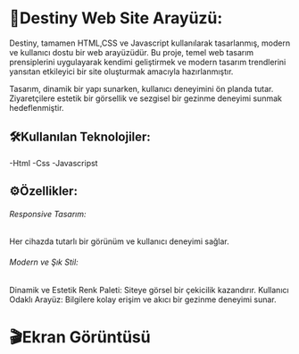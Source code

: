 <h1>🚀Destiny Web Site Arayüzü:</h1>

Destiny, tamamen HTML,CSS ve Javascript kullanılarak tasarlanmış, modern ve kullanıcı dostu bir web arayüzüdür. Bu proje, temel web tasarım prensiplerini uygulayarak kendimi geliştirmek ve modern tasarım trendlerini yansıtan etkileyici bir site oluşturmak amacıyla hazırlanmıştır.

Tasarım, dinamik bir yapı sunarken, kullanıcı deneyimini ön planda tutar. Ziyaretçilere estetik bir görsellik ve sezgisel bir gezinme deneyimi sunmak hedeflenmiştir.

<h2>🛠️Kullanılan Teknolojiler:</h2>

-Html
-Css
-Javascripst

<h2>⚙️Özellikler:</h2>

<h6>Responsive Tasarım:</h6>

Her cihazda tutarlı bir görünüm ve kullanıcı deneyimi sağlar.

<h6>Modern ve Şık Stil:</h6>

Dinamik ve Estetik Renk Paleti: Siteye görsel bir çekicilik kazandırır.
Kullanıcı Odaklı Arayüz: Bilgilere kolay erişim ve akıcı bir gezinme deneyimi sunar.

<h1>🎬Ekran Görüntüsü</h1>
